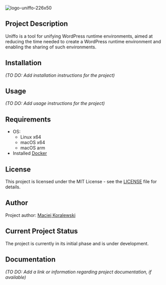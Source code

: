 ![logo-uniffo-226x50](https://github.com/Uniffo/uniffo/assets/26837876/447a3630-af21-468f-bc98-b6201bf43f29)

## Project Description

Uniffo is a tool for unifying WordPress runtime environments, aimed at reducing the time needed to create a WordPress runtime environment and enabling the sharing of such environments.

## Installation

_(TO DO: Add installation instructions for the project)_

## Usage

_(TO DO: Add usage instructions for the project)_

## Requirements

- OS:
  - Linux x64
  - macOS x64
  - macOS arm
- Installed [Docker](https://docs.docker.com/get-docker/)

## License

This project is licensed under the MIT License - see the [LICENSE](LICENSE) file for details.

## Author

Project author: [Maciej Koralewski](https://github.com/MaciejKoralewski) <!-- Update the link to your GitHub profile if desired -->

## Current Project Status

The project is currently in its initial phase and is under development.

## Documentation

_(TO DO: Add a link or information regarding project documentation, if available)_
